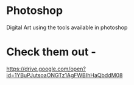 # Photoshop

Digital Art using the tools available in photoshop

# Check them out -

https://drive.google.com/open?id=1YBuPJutsoaONGTz1AgFWBIhHaQbddM08
